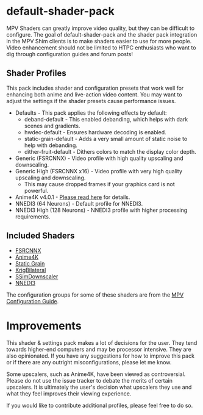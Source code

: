 # default-shader-pack

MPV Shaders can greatly improve video quality, but they can be difficult to
configure. The goal of default-shader-pack and the shader pack integration in
the MPV Shim clients is to make shaders easier to use for more people. Video
enhancement should not be limited to HTPC enthusiasts who want to dig through
configuration guides and forum posts!

## Shader Profiles

This pack includes shader and configuration presets that work well for enhancing
both anime and live-action video content. You may want to adjust the settings if
the shader presets cause performance issues.

 - Defaults - This pack applies the following effects by default:
     - deband-default - This enabled debanding, which helps with dark scenes and gradients.
     - hwdec-default - Ensures hardware decoding is enabled.
     - static-grain-default - Adds a very small amount of static noise to help with debanding.
     - dither-fruit-default - Dithers colors to match the display color depth.
 - Generic (FSRCNNX) - Video profile with high quality upscaling and downscaling.
 - Generic High (FSRCNNX x16) - Video profile with very high quality upscaling and downscaling.
     - This may cause dropped frames if your graphics card is not powerful.
 - Anime4K v4.0.1 - [Please read here](https://github.com/bloc97/Anime4K/blob/v4.0.1/GLSL_Instructions.md) for details.
 - NNEDI3 (64 Neurons) - Default profile for NNEDI3.
 - NNEDI3 High (128 Neurons) - NNEDI3 profile with higher processing requirements.

## Included Shaders

 - [FSRCNNX](https://github.com/igv/FSRCNN-TensorFlow)
 - [Anime4K](https://github.com/bloc97/Anime4K)
 - [Static Grain](https://github.com/wopian/mpv-config)
 - [KrigBilateral](https://gist.github.com/igv/a015fc885d5c22e6891820ad89555637)
 - [SSimDownscaler](https://gist.github.com/igv/36508af3ffc84410fe39761d6969be10)
 - [NNEDI3](https://github.com/bjin/mpv-prescalers)

The configuration groups for some of these shaders are from the [MPV Configuration Guide](https://iamscum.wordpress.com/guides/videoplayback-guide/mpv-conf/).


# Improvements

This shader & settings pack makes a lot of decisions for the user. They tend towards
higher-end computers and may be processor intensive. They are also opinionated.
If you have any suggestions for how to improve this pack or if there are any
outright misconfigurations, please let me know.

Some upscalers, such as Anime4K, have been viewed as controversial. Please do not
use the issue tracker to debate the merits of certain upscalers. It is ultimately
the user's decision what upscalers they use and what they feel improves their viewing
experience.

If you would like to contribute additional profiles, please feel free to do so.
